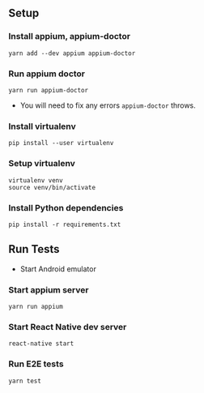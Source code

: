 ## Setup

### Install appium, appium-doctor
`yarn add --dev appium appium-doctor`

### Run appium doctor
`yarn run appium-doctor`

- You will need to fix any errors `appium-doctor` throws.

### Install virtualenv
`pip install --user virtualenv`

### Setup virtualenv
```
virtualenv venv
source venv/bin/activate
```

### Install Python dependencies
`pip install -r requirements.txt`


## Run Tests
- Start Android emulator

### Start appium server
`yarn run appium`

### Start React Native dev server
`react-native start`

### Run E2E tests
`yarn test`